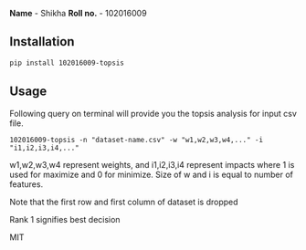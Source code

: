 
**Name** - Shikha
**Roll no.** - 102016009


## Installation


```bash
pip install 102016009-topsis
```

## Usage

Following query on terminal will provide you the topsis analysis for input csv file.

```
102016009-topsis -n "dataset-name.csv" -w "w1,w2,w3,w4,..." -i "i1,i2,i3,i4,..."

```

w1,w2,w3,w4 represent weights, and i1,i2,i3,i4 represent impacts where 1 is used for maximize and 0 for minimize. 
Size of w and i is equal to number of features. 

Note that the first row and first column of dataset is dropped

Rank 1 signifies best decision



MIT